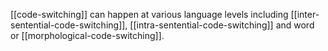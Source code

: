 [[code-switching]] can happen at various language levels including [[inter-sentential-code-switching]], [[intra-sentential-code-switching]] and word or [[morphological-code-switching]].